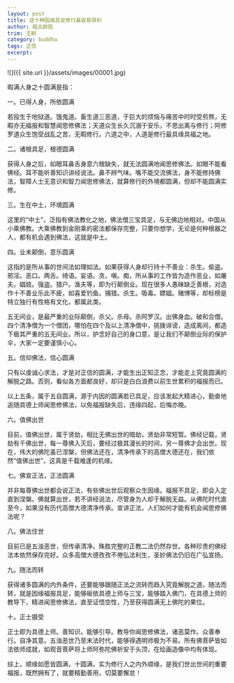```yaml
---
layout: post
title: 这十种因缘具足修行最容易得利
author: 祖古颜班
trim: 王盼
category: buddha
tags: 正信
excerpt:
---
```


![]({{ site.url }}/assets/images/00001.jpg)

暇满人身之十圆满是指：

一。已得人身，所依圆满

若投生于地狱道。饿鬼道。畜生道三恶道，于巨大的烦恼与痛苦中时时受煎熬，无暇亦无福报和智慧闻思修佛法；天道众生长久沉溺于安乐，不思出离与修行；阿修罗道众生饱受战乱之苦，无暇修行。六道之中，人道是修行最具缘具福之地。

二。诸根具足，根德圆满

获得人身之后，如眼耳鼻舌身意六根缺失，就无法圆满地闻思修佛法。如眼不能看佛经。耳不能听善知识讲经说法。鼻不辨气味。嘴不能交流佛法，身不能修持佛法，智障人士无意识和智力闻思修佛法，就算修行的外境都圆满，但却不能圆满实修。

三。生在中土，环境圆满

这里的“中土”，泛指有佛法教化之地，佛法僧三宝具足，与无佛边地相对。中国从小乘佛教。大乘佛教到金刚乘的密法都保存完整，只要你想学，无论是何种根器之人，都有机会遇到佛法，这就是中土。

四。业未颠倒，意乐圆满

这指的是所从事的世间法如理如法。如果获得人身却行持十不善业：杀生。偷盗。邪淫。恶口。两舌。绮语。妄语。贪。嗔。痴，所从事的工作皆为造作恶业，如屠夫。娼妓。强盗。猎户。渔夫等，即为行颠倒业。现在很多人愚昧缺乏善根，对造作十不善业乐此不疲，如喜爱钓鱼。捕猎。杀生。吸毒。嫖娼。赌博等，却标榜是特立独行有性格有文化，都属此类。

五无间业，是最严重的业际颠倒，杀父。杀母。杀阿罗汉。出佛身血。破和合僧。四个清净僧为一个僧团，哪怕在四个及以上清净僧中，挑拨诽谤，造成离间，都造下极其严重的五无间业。所以，护念好自己的身口意，是让我们不颠倒业际的保护伞，大家一定要谨慎小心。

五。信仰佛法，信心圆满

只有以虔诚心求法，才是对正信的圆满，才能生出正知正念，才能走上究竟圆满的解脱之路。否则，看似各方面都良好，却只是白白浪费以前生世累积的福报而已。

以上五条，属于五自圆满，源于内因的圆满若已具足，应该发起大精进心，勤奋地追随具德上师闻思修佛法，以免福报缺失后，违缘四起，后悔亦晚。

六。值佛出世

目前，值佛出世，属于贤劫，相比无佛出世的暗劫，贤劫非常短暂。佛经记载，贤劫有千佛出世，每一尊佛入灭后，要经过极其漫长的时间，另一尊佛才会出世。现在，伟大的佛陀虽已涅槃，但佛法还在，清净传承下的高僧大德还在，我们依然“值佛出世”，这真是千载难逢的机缘。

七。佛宣正法，正法圆满

并非每尊佛出世都会说正法，有些佛出世后观察众生因缘。福报不具足，即会入定直到涅槃。佛就算出世，若不讲经说法，尽管身为人却于解脱无益。从佛陀时代直至今，如果没有历代高僧大德清净传承。宣讲正法，人们如何才能有机会闻思修佛法呢？

八。佛法住世

目前已是五浊恶世，但传承清净。殊胜完整的正教二法仍然存世。各种珍贵的佛经法本依然保存完好。众多高僧大德孜孜不倦弘法利生，圣妙佛法仍旧在广弘宣扬。

九。随法而转

获得诸多圆满的内外条件，还要能够跟随正法之流转而趋入究竟解脱之道。随法而转，就是因缘福报具足，能够皈依具德上师与三宝，能够踏入佛门，在具德上师的教导下，精进闻思修佛法，直至证悟空性，乃至获得圆满无上佛陀的果位。

十。正士摄受

正士即为具德上师。善知识。能够引导。教导你闻思修佛法，诸恶莫作。众善奉行。自净其意。五浊恶世乃至末法时代，能够得遇明师极为不易。所有佛菩萨皆如法依师成就，如观音菩萨将上师阿弥陀佛祈安于头顶，在绘画造像中均有体现。

综上，顺缘如愿皆圆满，十圆满，实为修行人之内外顺缘，是我们世出世间的重要福报，既然拥有了，就要精勤善用，切莫要懈怠！
